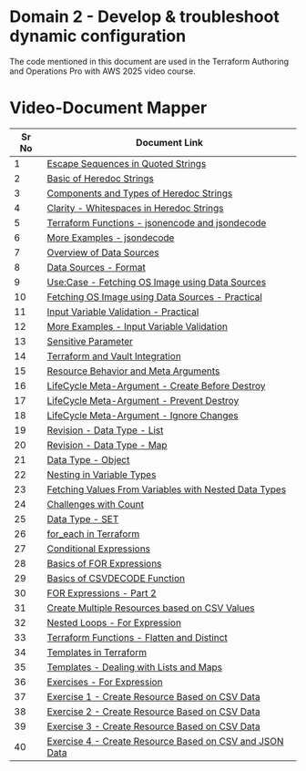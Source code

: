 # Domain 2 - Develop & troubleshoot dynamic configuration

The code mentioned in this document are used in the Terraform Authoring and Operations Pro with AWS 2025 video course.


# Video-Document Mapper

| Sr No | Document Link |
| ------ | ------ |
| 1 | [Escape Sequences in Quoted Strings][PlDa] |
| 2 | [Basic of Heredoc Strings][PlDb] |
| 3 | [Components and Types of Heredoc Strings][PlDc] |
| 4 | [Clarity - Whitespaces in Heredoc Strings][PlDd] |
| 5 | [Terraform Functions - jsonencode and jsondecode][PlDe] |
| 6 | [More Examples - jsondecode][PlDf] |
| 7 | [Overview of Data Sources][PlDg] |
| 8 | [Data Sources - Format][PlDh] |
| 9 | [Use:Case - Fetching OS Image using Data Sources][PlDi] |
| 10 | [Fetching OS Image using Data Sources - Practical][PlDj] |
| 11 | [Input Variable Validation - Practical][PlDk] |
| 12 | [More Examples - Input Variable Validation ][PlDl] |
| 13 | [Sensitive Parameter][PlDm] |
| 14 | [Terraform and Vault Integration][PlDn] |
| 15 | [Resource Behavior and Meta Arguments][PlDo] |
| 16 | [LifeCycle Meta-Argument - Create Before Destroy][PlDp] |
| 17 | [LifeCycle Meta-Argument - Prevent Destroy][PlDq] |
| 18 | [LifeCycle Meta-Argument - Ignore Changes][PlDr] |
| 19 | [Revision - Data Type - List][PlDs] |
| 20 | [Revision - Data Type - Map ][PlDt] |
| 21 | [Data Type - Object][PlDu] |
| 22 | [Nesting in Variable Types][PlDv] |
| 23 | [Fetching Values From Variables with Nested Data Types][PlDw] |
| 24 | [Challenges with Count][PlDx] |
| 25 | [Data Type - SET ][PlDy] |
| 26 | [for_each in Terraform][PlDz] |
| 27 | [Conditional Expressions][PlDa1] |
| 28 | [Basics of FOR  Expressions][PlDb1] |
| 29 | [Basics of CSVDECODE Function][PlDc1] |
| 30 | [FOR Expressions - Part 2][PlDd1] |
| 31 | [Create Multiple Resources based on CSV Values][PlDe1] |
| 32 | [Nested Loops - For Expression][PlDf1] |
| 33 | [Terraform Functions - Flatten and Distinct][PlDg1] |
| 34 | [Templates in Terraform][PlDh1] |
| 35 | [Templates - Dealing with Lists and Maps][PlDi1] |
| 36 | [Exercises - For Expression][PlDj1] |
| 37 | [Exercise 1 - Create Resource Based on CSV Data][PlDk1] |
| 38 | [Exercise 2 - Create Resource Based on CSV Data][PlDl1] |
| 39 | [Exercise 3 - Create Resource Based on CSV Data][PlDm1] |
| 40 | [Exercise 4 - Create Resource Based on CSV and JSON Data][PlDn1] |

   [PlDa]: <./esq-seq.md>
   [PlDb]: <./heredoc-01.md>   
   [PlDc]: <./heredoc-02.md>
   [PlDd]: <./heredoc-03.md>   
   [PlDe]: <./function-json.md>   
   [PlDf]: <./eg-jsondecode.md>   
   [PlDg]: <./data-source.md>
   [PlDh]: <./datasource-format.md>
   [PlDi]: <./fetch-ami-data-source-usecase.md>
   [PlDj]: <./fetch-ami-data-source-practical.md>
   [PlDk]: <./validation.md>
   [PlDl]: <./validation-practical.md>
   [PlDm]: <./validation-examples.md>
   [PlDn]: <./sensitive.md>
   [PlDo]: <./vault.md>

   [PlDp]: <./meta-argument.md>   
   [PlDq]: <./create-before-destroy.md>   
   [PlDr]: <./prevent-destroy.md>
   [PlDs]: <./ignore-changes.md>
   [PlDt]: <./list.md>
   [PlDu]: <./map.md>
   [PlDv]: <./object.md>
   [PlDw]: <./nested-variable-type.md>
   [PlDx]: <./challenge-count.md>
   [PlDy]: <./set.md>
   [PlDz]: <./for_each.md>

   [PlDa1]: <./conditional-expression.md>   
   [PlDb1]: <./for.md>   
   [PlDc1]: <./csvdecode-function.md>
   [PlDd1]: <./for-exp-detail.md>
   [PlDe1]: <./multi-resource-csv.md>
   [PlDf1]: <./nested-loops.md>
   [PlDg1]: <./nested-loops.md>
   [PlDh1]: <./flatten-distinct.md>
   [PlDi1]: <./templates-2.md>
   [PlDj1]: <./exercise-for.md>
   [PlDk1]: <./exercise-1-csv.md>
   [PlDl1]: <./exercise-2-csv.md>
   [PlDm1]: <./exercise-3-csv.md>
   [PlDn1]: <./exercise-4-csv.md>
